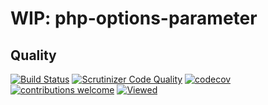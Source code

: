 # WIP: php-options-parameter

## Quality
[![Build Status](https://travis-ci.org/jclaveau/php-options-parameter.png?branch=master)](https://travis-ci.org/jclaveau/php-options-parameter)
[![Scrutinizer Code Quality](https://scrutinizer-ci.com/g/jclaveau/php-options-parameter/badges/quality-score.png?b=master)](https://scrutinizer-ci.com/g/jclaveau/php-options-parameter/?branch=master)
[![codecov](https://codecov.io/gh/jclaveau/php-options-parameter/branch/master/graph/badge.svg)](https://codecov.io/gh/jclaveau/php-options-parameter)
[![contributions welcome](https://img.shields.io/badge/contributions-welcome-brightgreen.svg?style=flat)](https://github.com/jclaveau/php-options-parameter/issues)
[![Viewed](http://hits.dwyl.com/jclaveau/php-options-parameter.svg)](http://hits.dwyl.com/jclaveau/php-options-parameter)

